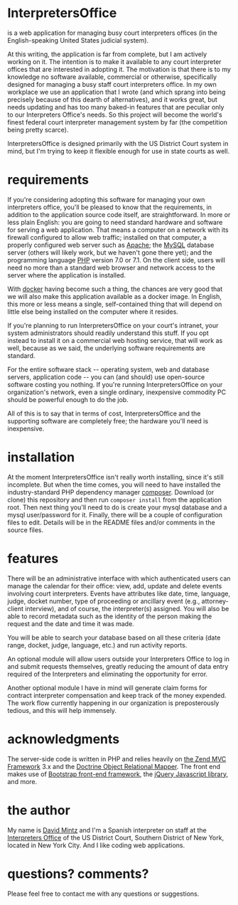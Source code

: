 # InterpretersOffice	
is a web application for managing busy court interpreters offices (in the English-speaking United States judicial system).

At this writing, the application is far from complete, but I am actively working on it. The intention is to make it available to any court interpreter offices that are interested in adopting it. The motivation is that there is to my knowledge no software available, commercial or otherwise, specifically designed for managing a busy staff court interpreters office. In my own workplace we use an application that I wrote (and which sprang into being precisely because of this dearth of alternatives), and it works great, but needs updating and has too many baked-in features that are peculiar only to our Interpreters Office's needs. So this project will become the world's finest federal court interpreter management system by far (the competition being pretty scarce).

InterpretersOffice is designed primarily with the US District Court system in mind, but I'm trying to keep it flexible enough for use in state courts as well.

# requirements

If you're considering adopting this software for managing your own interpreters office, 
you'll be pleased to know that the requirements, in addition to the application source code 
itself, are straightforward. In more or less plain English: you are going to need standard 
hardware and software for serving a web application. That means a computer on a network with its firewall 
configured to allow web traffic; installed on that computer, a properly configured web 
server such as [Apache](https://httpd.apache.org/); the [MySQL](https://www.mysql.com/) database 
server (others will likely work, but we haven't gone there yet); and the programming language
[PHP](http://php.net/) version 7.0 or 7.1. On the client side, users will need no more than a 
standard web browser and network access to the server where the application is installed.

With [docker](https://www.docker.com/) having become such a thing, the chances are very good 
that we will also make this application available as a docker image. In English, this more or less means a single, 
self-contained thing that will depend on little else being installed on the computer where it resides.

If you're planning to run InterpretersOffice on your court's intranet, your system administrators 
should readily understand this stuff. If you opt instead to install it on a commercial web hosting 
service, that will work as well, because as we said, the underlying software requirements are standard.

For the entire software stack -- operating system, web and database servers, application code -- you can (and should) 
use open-source software costing you nothing. If you're running InterpretersOffice on your organization's network, 
even a single ordinary, inexpensive commodity PC should be powerful enough to do the job.

All of this is to say that in terms of cost, InterpretersOffice and the supporting software are 
completely free; the hardware you'll need is inexpensive.


# installation

At the moment InterpretersOffice isn't really worth installing, since it's still incomplete. But when the time comes, you will need to have installed the industry-standard PHP dependency manager [composer](https://getcomposer.org). Download (or clone) this repository and then run `composer install` from the application root. Then next thing you'll need to do is create your mysql database and a mysql user/password for it. Finally, there will be a couple of configuration files to edit. Details will be in the README files and/or comments in the source files.

# features

There will be an administrative interface with which authenticated users can manage the calendar for their office: view, add, update and delete events involving court interpreters. Events have attributes like date, time, language, judge, docket number, type of proceeding or ancillary event (e.g., attorney-client interview), and of course, the interpreter(s) assigned. You will also  be able to record metadata such as the identity of the person making the request and the date and time it was made.

You will be able to search your database based on all these criteria (date range, docket, judge, language, etc.) and run activity reports.

An optional module will allow users outside your Interpreters Office to log in and submit requests themselves, greatly reducing the amount of data entry required of the Interpreters and eliminating the opportunity for error.

Another optional module I have in mind will generate claim forms for contract interpreter compensation and keep track of the money expended. The work flow currently happening in our organization is preposterously tedious, and this will help immensely.

# acknowledgments

The server-side code is written in PHP and relies heavily on [the Zend MVC Framework](http://framework.zend.com/) 3.x and the [Doctrine Object Relational Mapper](http://www.doctrine-project.org/projects/orm.html). The  front end makes use of [Bootstrap front-end framework](http://getbootstrap.com/), the [jQuery Javascript library](http://jquery.com/), and more.

# the author

My name is [David Mintz](https://davidmintz.org) and I'm a Spanish interpreter on staff at the [Interpreters Office](https://sdnyinterpreters.org/) of the US District Court, Southern District of New York, located in New York City. And I like coding web applications.

# questions? comments?

Please feel free to contact me with any questions or suggestions.


